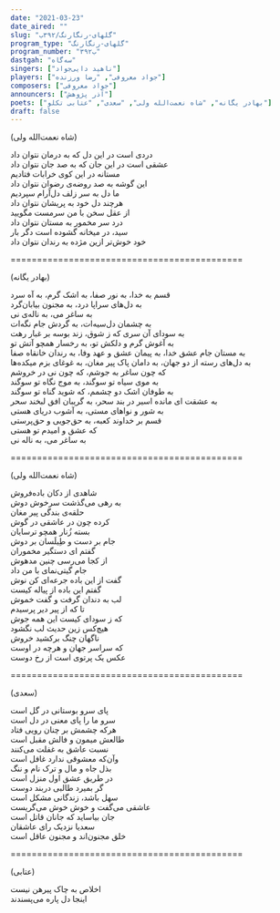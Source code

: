 ```yaml
---
date: "2021-03-23"
date_aired: ""
slug: "گلهای-رنگارنگ/۳۹۲ب"
program_type: "گلهای-رنگارنگ"
program_number: "۳۹۲ب"
dastgah: "سه‌گاه"
singers: ["ناهید دایی‌جواد"]
players: ["جواد معروفی", "رضا ورزنده"]
composers: ["جواد معروفی"]
announcers: ["آذر پژوهش"]
poets: ["بهادر یگانه", "شاه نعمت‌الله ولی", "سعدی", "عتابی تکلو"]
draft: false
---
```


(شاه نعمت‌الله ولی)  

دردی است در این دل که به درمان نتوان داد  
عشقی است در این جان که به صد جان نتوان داد  
مستانه در این کوی خرابات فتادیم  
این گوشه به صد روضه‌ی رضوان نتوان داد  
ما دل به سر زلف دل‌آرام سپردیم  
هرچند دل خود به پریشان نتوان داد  
از عقل سخن با من سرمست مگویید  
درد سر مخمور به مستان نتوان داد  
سید، در میخانه گشوده است دگر بار  
خود خوش‌تر ازین مژده به رندان نتوان داد  

============================================  

(بهادر یگانه)  

قسم به خدا، به نور صفا، به اشک گرم، به آه سرد  
به دل‌های سراپا درد، به مجنون بیابان‌گرد  
به ساغر می، به ناله‌ی نی  
به چشمان دل‌سیه‌ات، به گردش جام نگه‌ات  
به سودای آن سری که ز شوق، زند بوسه بر غبار رهت  
به آغوش گرم و دلکش تو، به رخسار همچو آتش تو  
به مستان جام عشق خدا، به پیمان عشق و عهد وفا، به رندان خانقاه صفا  
به دل‌های رسته از دو جهان، به دامان پاک پیر مغان، به غوغای بزم میکده‌ها  
که چون ساغر به جوشم، که چون نی در خروشم  
به موی سیاه تو سوگند، به موج نگاه تو سوگند  
به طوفان اشک دو چشمم، که شوید گناه تو سوگند  
به عشقت ای مانده اسیر در بند سحر، به گریبان افق لبخند سحر  
به شور و نواهای مستی، به آشوب دریای هستی  
قسم بر خداوند کعبه، به حق‌جویی و حق‌پرستی  
که عشق و امیدم تو هستی  
به ساغر می، به ناله نی  

============================================  

(شاه نعمت‌الله ولی)  

شاهدی از دکان باده‌فروش  
به رهی می‌گذشت سرخوش دوش  
حلقه‌ی بندگی پیر مغان  
کرده چون در عاشقی در گوش  
بسته زُنار همچو ترسایان  
جام بر دست و طِیلَسان بر دوش  
گفتم ای دستگیر مخموران  
از کجا می‌رسی چنین مدهوش  
جام گیتی‌نمای با من داد  
گفت از این باده جرعه‌ای کن نوش  
گفتم این باده از پیاله کیست  
لب به دندان گرفت و گفت خموش  
تا که از پیر دیر پرسیدم  
که ز سودای کیست این همه جوش  
هیچ‌کس زین حدیث لب نگشود  
ناگهان چنگ برکشید خروش  
که سراسر جهان و هرچه در اوست  
عکس یک پرتوی است از رخ دوست  

============================================  

(سعدی)  

پای سرو بوستانی در گل است  
سرو ما را پای معنی در دل است  
هرکه چشمش بر چنان رویی فتاد  
طالعش میمون و فالش مقبل است  
نسبت عاشق به غفلت می‌کنند  
وآن‌که معشوقی ندارد غافل است  
بذل جاه و مال و ترک نام و ننگ  
در طریق عشق اول منزل است  
گر بمیرد طالبی دربند دوست  
سهل باشد، زندگانی مشکل است  
عاشقی می‌گفت و خوش خوش می‌گریست  
جان بیاساید که جانان قاتل است  
سعدیا نزدیک رای عاشقان  
خلق مجنون‌اند و مجنون عاقل است  

============================================  

(عتابی)  

اخلاص به چاک پیرهن نیست  
اینجا دل پاره می‌پسندند  
